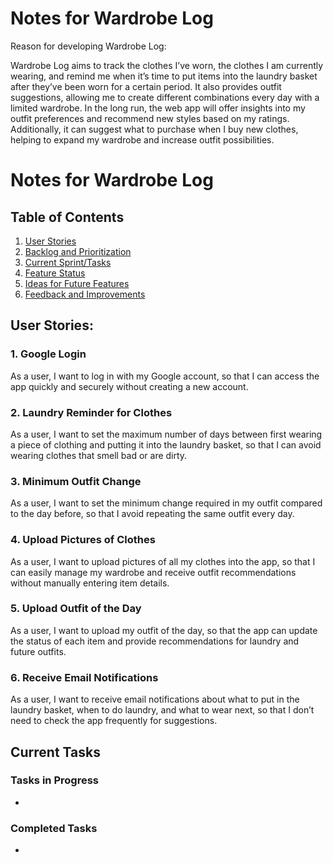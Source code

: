 # Notes for Wardrobe Log

Reason for developing Wardrobe Log:

Wardrobe Log aims to track the clothes I’ve worn, the clothes I am currently wearing, and remind me when it’s time to put items into the laundry basket after they’ve been worn for a certain period. It also provides outfit suggestions, allowing me to create different combinations every day with a limited wardrobe. In the long run, the web app will offer insights into my outfit preferences and recommend new styles based on my ratings. Additionally, it can suggest what to purchase when I buy new clothes, helping to expand my wardrobe and increase outfit possibilities.

# Notes for Wardrobe Log

## Table of Contents
1. [User Stories](#user-stories)
2. [Backlog and Prioritization](#backlog-and-prioritization)
3. [Current Sprint/Tasks](#current-sprinttasks)
4. [Feature Status](#feature-status)
5. [Ideas for Future Features](#ideas-for-future-features)
6. [Feedback and Improvements](#feedback-and-improvements)

## User Stories:

### 1. Google Login
As a user, I want to log in with my Google account, so that I can access the app quickly and securely without creating a new account.

### 2. Laundry Reminder for Clothes
As a user, I want to set the maximum number of days between first wearing a piece of clothing and putting it into the laundry basket, so that I can avoid wearing clothes that smell bad or are dirty.

### 3. Minimum Outfit Change
As a user, I want to set the minimum change required in my outfit compared to the day before, so that I avoid repeating the same outfit every day.

### 4. Upload Pictures of Clothes
As a user, I want to upload pictures of all my clothes into the app, so that I can easily manage my wardrobe and receive outfit recommendations without manually entering item details.

### 5. Upload Outfit of the Day
As a user, I want to upload my outfit of the day, so that the app can update the status of each item and provide recommendations for laundry and future outfits.

### 6. Receive Email Notifications
As a user, I want to receive email notifications about what to put in the laundry basket, when to do laundry, and what to wear next, so that I don’t need to check the app frequently for suggestions.

## Current Tasks

### Tasks in Progress
- 

### Completed Tasks
- 

